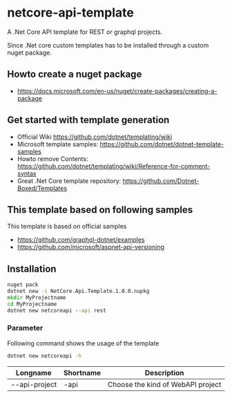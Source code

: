 # netcore-api-template
A .Net Core API template for REST or graphql projects.

Since .Net core custom templates has to be installed through a custom nuget package.

## Howto create a nuget package
* https://docs.microsoft.com/en-us/nuget/create-packages/creating-a-package

## Get started with template generation

* Official Wiki https://github.com/dotnet/templating/wiki
* Microsoft template samples: https://github.com/dotnet/dotnet-template-samples
* Howto remove Contents: https://github.com/dotnet/templating/wiki/Reference-for-comment-syntax
* Great .Net Core template repository: https://github.com/Dotnet-Boxed/Templates
 
 
 ## This template based on following samples
 
 This template is based on official samples
 * https://github.com/graphql-dotnet/examples
 * https://github.com/microsoft/aspnet-api-versioning
 
 ## Installation
 
 ```bat
nuget pack
dotnet new -i NetCore.Api.Template.1.0.0.nupkg
mkdir MyProjectname
cd MyProjectname
dotnet new netcoreapi --api rest
```

 ### Parameter
 

Following command shows the usage of the template
 ```bat
dotnet new netcoreapi -h 
```

|Longname      |Shortname     | Description  |
| -------------| -------------|-------------|
| --api-project| -api         | Choose the kind of WebAPI project |

